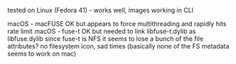tested on Linux (Fedora 41) - works well, images working in CLI

macOS - macFUSE OK but appears to force multithreading and rapidly hits rate limit
macOS - fuse-t OK but needed to link libfuse-t.dylib as libfuse.dylib
since fuse-t is NFS it seems to lose a bunch of the file attributes?
no filesystem icon, sad times (basically none of the FS metadata seems to work on mac)


